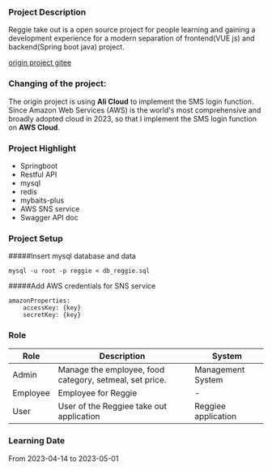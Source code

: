### Project Description
Reggie take out is a open source project for people learning and gaining a development experience for a modern separation of frontend(VUE js) and backend(Spring boot java) project.

[origin project gitee](https://gitee.com/itxinfei/reggie)

### Changing of the project: 
The origin project is using **Ali Cloud** to implement the SMS login function. Since Amazon Web Services (AWS) is the world's most comprehensive and broadly adopted cloud in 2023, so that I implement the SMS login function on **AWS Cloud**.

### Project Highlight

- Springboot
- Restful API
- mysql
- redis
- mybaits-plus
- AWS SNS service
- Swagger API doc

### Project Setup
#####Insert mysql database and data
```
mysql -u root -p reggie < db_reggie.sql
```
#####Add AWS credentials for SNS service
```
amazonProperties:
    accessKey: {key}
    secretKey: {key}
```

### Role
|Role  | Description | System |
|------------- | ------------- | ------------- |
|Admin  | Manage the employee, food category, setmeal, set price. | Management System|
|Employee  | Employee for Reggie | -|
|User | User of the Reggiee take out application | Reggiee application|

### Learning Date
From 2023-04-14 to 2023-05-01
